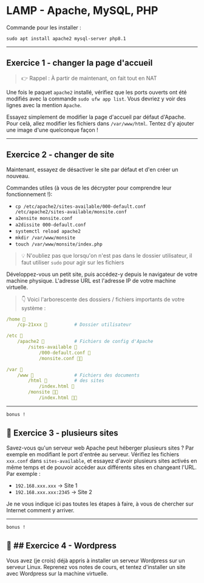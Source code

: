 # LAMP - Apache, MySQL, PHP
Commande pour les installer :
```shell
sudo apt install apache2 mysql-server php8.1
```

---

## Exercice 1 - changer la page d'accueil
> 👉 Rappel : À partir de maintenant, on fait tout en NAT

Une fois le paquet `apache2` installé, vérifiez que les ports ouverts ont été modifiés avec la commande `sudo ufw app list`. Vous devriez y voir des lignes avec la mention `Apache`.

Essayez simplement de modifier la page d'accueil par défaut d'Apache.
Pour celà, allez modifier les fichiers dans `/var/www/html`. Tentez d'y ajouter une image d'une quelconque façon !

---

## Exercice 2 - changer de site
Maintenant, essayez de désactiver le site par défaut et d'en créer un nouveau.

Commandes utiles (à vous de les décrypter pour comprendre leur fonctionnement !):
- `cp /etc/apache2/sites-available/000-default.conf /etc/apache2/sites-available/monsite.conf`
- `a2ensite monsite.conf`
- `a2dissite 000-default.conf`
- `systemctl reload apache2`
- `mkdir /var/www/monsite`
- `touch /var/www/monsite/index.php`

> 💡 N'oubliez pas que lorsqu'on n'est pas dans le dossier utilisateur, il faut utiliser `sudo` pour agir sur les fichiers

Développez-vous un petit site, puis accédez-y depuis le navigateur de votre machine physique. L'adresse URL est l'adresse IP de votre machine virtuelle.

> 👇 Voici l'arborescente des dossiers / fichiers importants de votre système :

```yaml
/home 📂
    /cp-21xxx 📂          # Dossier utilisateur

/etc 📂                  
    /apache2 📂           # Fichiers de config d'Apache
        /sites-available 📂
            /000-default.conf 📄
            /monsite.conf 📄🆕

/var 📂
    /www 📂               # Fichiers des documents
        /html 📂          # des sites
            /index.html 📄
        /monsite 📂🆕
            /index.html 📄🆕

```

---

`bonus !`
## 🎁 Exercice 3 - plusieurs sites
Savez-vous qu'un serveur web Apache peut héberger plusieurs sites ? Par exemple en modifiant le port d'entrée au serveur. Vérifiez les fichiers `xxx.conf`  dans `sites-available`, et essayez d'avoir plusieurs sites activés en même temps et de pouvoir accéder aux différents sites en changeant l'URL. Par exemple :
- `192.168.xxx.xxx` -> Site 1
- `192.168.xxx.xxx:2345` -> Site 2

Je ne vous indique ici pas toutes les étapes à faire, à vous de chercher sur Internet comment y arriver.

---

`bonus !`
## 🎁 ## Exercice 4 - Wordpress
Vous avez (je crois) déjà appris à installer un serveur Wordpress sur un serveur Linux. Reprenez vos notes de cours, et tentez d'installer un site avec Wordpress sur la machine virtuelle.  

